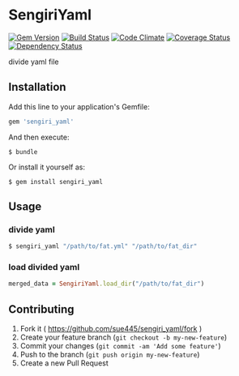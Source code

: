 # SengiriYaml

[![Gem Version](https://badge.fury.io/rb/sengiri_yaml.svg)](http://badge.fury.io/rb/sengiri_yaml)
[![Build Status](https://travis-ci.org/sue445/sengiri_yaml.svg?branch=master)](https://travis-ci.org/sue445/sengiri_yaml)
[![Code Climate](https://codeclimate.com/github/sue445/sengiri_yaml/badges/gpa.svg)](https://codeclimate.com/github/sue445/sengiri_yaml)
[![Coverage Status](https://img.shields.io/coveralls/sue445/sengiri_yaml.svg)](https://coveralls.io/r/sue445/sengiri_yaml)
[![Dependency Status](https://gemnasium.com/sue445/sengiri_yaml.svg)](https://gemnasium.com/sue445/sengiri_yaml)

divide yaml file

## Installation

Add this line to your application's Gemfile:

```ruby
gem 'sengiri_yaml'
```

And then execute:

    $ bundle

Or install it yourself as:

    $ gem install sengiri_yaml

## Usage

### divide yaml
```bash
$ sengiri_yaml "/path/to/fat.yml" "/path/to/fat_dir"
```

### load divided yaml
```ruby
merged_data = SengiriYaml.load_dir("/path/to/fat_dir")
```

## Contributing

1. Fork it ( https://github.com/sue445/sengiri_yaml/fork )
2. Create your feature branch (`git checkout -b my-new-feature`)
3. Commit your changes (`git commit -am 'Add some feature'`)
4. Push to the branch (`git push origin my-new-feature`)
5. Create a new Pull Request
